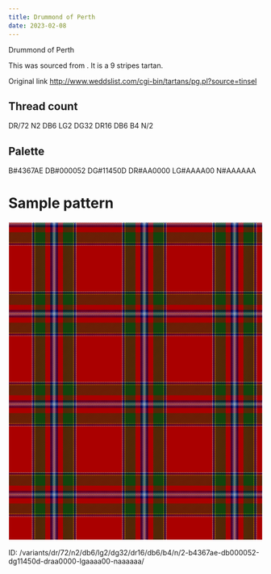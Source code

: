 ```yaml
---
title: Drummond of Perth
date: 2023-02-08
---
```

Drummond of Perth

This was sourced from <no value>.  It is a 9 stripes tartan.

Original link http://www.weddslist.com/cgi-bin/tartans/pg.pl?source=tinsel

## Thread count
DR/72 N2 DB6 LG2 DG32 DR16 DB6 B4 N/2

## Palette
B#4367AE DB#000052 DG#11450D DR#AA0000 LG#AAAA00 N#AAAAAA

# Sample pattern

![Tartan detail](tartan.png "DR/72 N2 DB6 LG2 DG32 DR16 DB6 B4 N/2 tartan")

ID: /variants/dr/72/n2/db6/lg2/dg32/dr16/db6/b4/n/2-b4367ae-db000052-dg11450d-draa0000-lgaaaa00-naaaaaa/